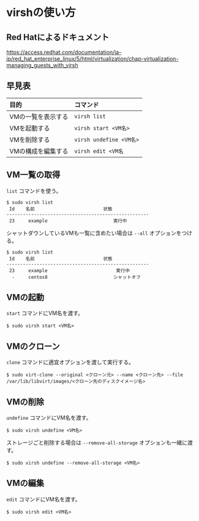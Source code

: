 # virshの使い方

## Red Hatによるドキュメント

https://access.redhat.com/documentation/ja-jp/red_hat_enterprise_linux/5/html/virtualization/chap-virtualization-managing_guests_with_virsh

## 早見表

| 目的               | コマンド                |
| :--                | :--                     |
| VMの一覧を表示する | `virsh list`            |
| VMを起動する       | `virsh start <VM名>`    |
| VMを削除する       | `virsh undefine <VM名>` |
| VMの構成を編集する | `virsh edit <VM名`      |

## VM一覧の取得

`list` コマンドを使う。

```
$ sudo virsh list
 Id    名前                         状態
----------------------------------------------------
 23     example                        実行中
```

シャットダウンしているVMも一覧に含めたい場合は `--all` オプションをつける。

```
$ sudo virsh list
 Id    名前                         状態
----------------------------------------------------
 23     example                         実行中
  -     centos8                        シャットオフ
```

## VMの起動

`start` コマンドにVM名を渡す。

```
$ sudo virsh start <VM名>
```

## VMのクローン

`clone` コマンドに適宜オプションを渡して実行する。

```
$ sudo virt-clone --original <クローン元> --name <クローン先> --file /var/lib/libvirt/images/<クローン先のディスクイメージ名>
```

## VMの削除

`undefine` コマンドにVM名を渡す。

```
$ sudo virsh undefine <VM名>
```

ストレージごと削除する場合は `--remove-all-storage` オプションも一緒に渡す。

```
$ sudo virsh undefine --remove-all-storage <VM名>
```

## VMの編集

`edit` コマンドにVM名を渡す。

```
$ sudo virsh edit <VM名>
```
